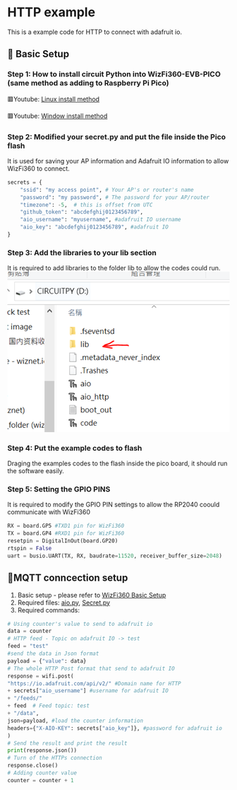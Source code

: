 # HTTP example
This is a example code for HTTP to connect with adafruit io.

## 🤖 Basic Setup
### Step 1: How to install circuit Python into WizFi360-EVB-PICO (same method as adding to Raspberry Pi Pico)
🟥Youtube: [Linux install method][link-linux install]

🟥Youtube: [Window install method][link-window install]

### Step 2: Modified your secret.py and put the file inside the Pico flash
It is used for saving your AP information and Adafruit IO information to allow WizFi360 to connect.
```python
secrets = {
    "ssid": "my access point", # Your AP's or router's name
    "password": "my password", # The password for your AP/router
    "timezone": -5,  # this is offset from UTC
    "github_token": "abcdefghij0123456789",
    "aio_username": "myusername", #adafruit IO username
    "aio_key": "abcdefghij0123456789", #adafruit IO 
}
```
### Step 3: Add the libraries to your lib section
It is required to add libraries to the folder lib to allow the codes could run.
![link-lib_image]

### Step 4: Put the example codes to flash
Draging the examples codes to the flash inside the pico board, it should run the software easily.

### Step 5: Setting the GPIO PINS
It is required to modify the GPIO PIN settings to allow the RP2040 coould communicate with WizFi360
```python
RX = board.GP5 #TXD1 pin for WizFi360
TX = board.GP4 #RXD1 pin for WizFi360
resetpin = DigitalInOut(board.GP20) 
rtspin = False
uart = busio.UART(TX, RX, baudrate=11520, receiver_buffer_size=2048)
```

## 🔰MQTT conncection setup
1. Basic setup - please refer to [WizFi360 Basic Setup][link-readme]
2. Required files: [aio.py][link-aio_http], [Secret.py][link-secret]
3. Required commands:
```python
# Using counter's value to send to adafruit io
data = counter
# HTTP feed - Topic on adafruit IO -> test
feed = "test"
#send the data in Json format
payload = {"value": data}
# The whole HTTP Post format that send to adafruit IO
response = wifi.post(
"https://io.adafruit.com/api/v2/" #Domain name for HTTP
+ secrets["aio_username"] #username for adafruit IO
+ "/feeds/" 
+ feed  # Feed topic: test
+ "/data",
json=payload, #load the counter information
headers={"X-AIO-KEY": secrets["aio_key"]}, #password for adafruit io
)
# Send the result and print the result
print(response.json()) 
# Turn of the HTTPs connection 
response.close() 
# Adding counter value
counter = counter + 1 
```


[link-readme]: https://github.com/ronpang/WizFi360-cpy
[link-aio_http]: https://github.com/ronpang/WizFi360-cpy/blob/main/examples/http/aio_http.py
[link-secret]: https://github.com/ronpang/WizFi360-cpy/blob/main/examples/secrets.py
[link-linux install]: https://www.youtube.com/watch?v=onBkPkaqDnk&list=PL846hFPMqg3h4HpTVO8cPPHZnJIRA4I2p&index=3
[link-window install]: https://www.youtube.com/watch?v=e_f9p-_JWZw&t=374s
[link-lib_image]: https://github.com/ronpang/WizFi360-cpy/blob/main/img/lib%20image.PNG
